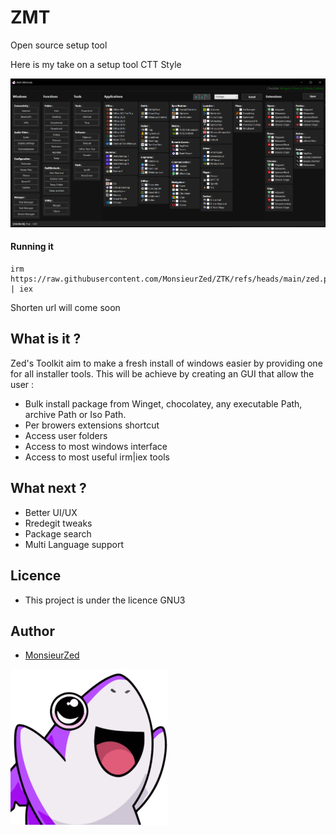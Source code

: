 # ZMT

Open source setup tool

Here is my take on a setup tool CTT Style

![picture.png](./assets/picture.png)

#### Running it

```
irm https://raw.githubusercontent.com/MonsieurZed/ZTK/refs/heads/main/zed.ps1 | iex
```

Shorten url will come soon

## What is it ?

Zed's Toolkit aim to make a fresh install of windows easier by providing one for all installer tools. This will be achieve by creating an GUI that allow the user :

- Bulk install package from Winget, chocolatey, any executable Path, archive Path or Iso Path.
- Per browers extensions shortcut
- Access user folders
- Access to most windows interface
- Access to most useful irm|iex tools

## What next ?

- Better UI/UX
- Rredegit tweaks
- Package search
- Multi Language support

## Licence

- This project is under the licence GNU3

## Author

- [MonsieurZed](https://github.com/MonsieurZed)

![picture.png](./assets/sharky.png)
